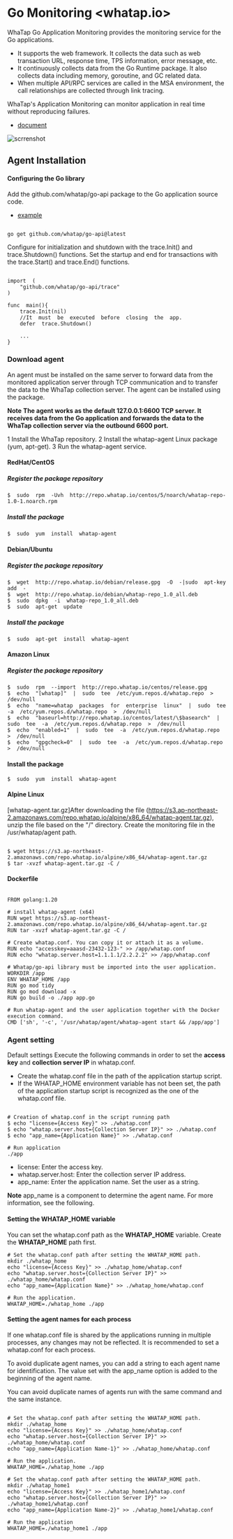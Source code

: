 #  Go Monitoring  <whatap.io>

WhaTap Go Application Monitoring provides the monitoring service for the Go applications.

* It supports the web framework. It collects the data such as web transaction URL, response time, TPS information, error message, etc.
* It continuously collects data from the Go Runtime package. It also collects data including memory, goroutine, and GC related data.
* When multiple API/RPC services are called in the MSA environment, the call relationships are collected through link tracing.

WhaTap's Application Monitoring can monitor application in real time without reproducing failures.

* [document](https://docs.whatap.io/en/golang/introduction)

![scrrenshot](https://docs.whatap.io/img/golang_system.png)


##  Agent Installation

####  Configuring the Go library

Add the github.com/whatap/go-api package to the Go application source code.

* [example](https://github.com/whatap/go-api-example)

```

go get github.com/whatap/go-api@latest

```

Configure for initialization and shutdown with the trace.Init() and trace.Shutdown() functions. Set the startup and end for transactions with the trace.Start() and trace.End() functions.

```

import  (
	"github.com/whatap/go-api/trace"
)

func  main(){
	trace.Init(nil)
	//It  must  be  executed  before  closing  the  app.
	defer  trace.Shutdown()
	
	...  
}

```

###  Download agent

An agent must be installed on the same server to forward data from the monitored application server through TCP communication and to transfer the data to the WhaTap collection server. The agent can be installed using the package.

**Note**
**The agent works as the default 127.0.0.1:6600 TCP server. It receives data from the Go application and forwards the data to the WhaTap collection server via the outbound 6600 port.**


1 Install the WhaTap repository.
2 Install the whatap-agent Linux package (yum, apt-get).
3 Run the whatap-agent service.

####  RedHat/CentOS

#####  Register the package repository

```
$  sudo  rpm  -Uvh  http://repo.whatap.io/centos/5/noarch/whatap-repo-1.0-1.noarch.rpm
```

#####  Install the package

```
$  sudo  yum  install  whatap-agent
```

####  Debian/Ubuntu

#####  Register the package repository

```
$  wget  http://repo.whatap.io/debian/release.gpg  -O  -|sudo  apt-key  add  -
$  wget  http://repo.whatap.io/debian/whatap-repo_1.0_all.deb
$  sudo  dpkg  -i  whatap-repo_1.0_all.deb
$  sudo  apt-get  update
```

#####  Install the package

```
$  sudo  apt-get  install  whatap-agent
```
  
####  Amazon  Linux

#####  Register the package repository

```
$  sudo  rpm  --import  http://repo.whatap.io/centos/release.gpg  
$  echo  "[whatap]"  |  sudo  tee  /etc/yum.repos.d/whatap.repo  >  /dev/null  
$  echo  "name=whatap  packages  for  enterprise  linux"  |  sudo  tee  -a  /etc/yum.repos.d/whatap.repo  >  /dev/null  
$  echo  "baseurl=http://repo.whatap.io/centos/latest/\$basearch"  |  sudo  tee  -a  /etc/yum.repos.d/whatap.repo  >  /dev/null
$  echo  "enabled=1"  |  sudo  tee  -a  /etc/yum.repos.d/whatap.repo  >  /dev/null  
$  echo  "gpgcheck=0"  |  sudo  tee  -a  /etc/yum.repos.d/whatap.repo  >  /dev/null
```

####  Install the package

```
$  sudo  yum  install  whatap-agent
```  

#### Alpine Linux

[whatap-agent.tar.gz]After downloading the file (https://s3.ap-northeast-2.amazonaws.com/repo.whatap.io/alpine/x86_64/whatap-agent.tar.gz), unzip the file based on the "/" directory. Create the monitoring file in the /usr/whatap/agent path.

```

$ wget https://s3.ap-northeast-2.amazonaws.com/repo.whatap.io/alpine/x86_64/whatap-agent.tar.gz
$ tar -xvzf whatap-agent.tar.gz -C /

```

#### Dockerfile

```

FROM golang:1.20

# install whatap-agent (x64)
RUN wget https://s3.ap-northeast-2.amazonaws.com/repo.whatap.io/alpine/x86_64/whatap-agent.tar.gz
RUN tar -xvzf whatap-agent.tar.gz -C /

# Create whatap.conf. You can copy it or attach it as a volume.
RUN echo "accesskey=aaasd-23432-123-" >> /app/whatap.conf
RUN echo "whatap.server.host=1.1.1.1/2.2.2.2" >> /app/whatap.conf

# Whatap/go-api library must be imported into the user application.
WORKDIR /app
ENV WHATAP_HOME /app
RUN go mod tidy
RUN go mod download -x
RUN go build -o ./app app.go

# Run whatap-agent and the user application together with the Docker execution command.
CMD ['sh', '-c', '/usr/whatap/agent/whatap-agent start && /app/app']

```

### Agent setting

Default settings
Execute the following commands in order to set the **access key** and **collection server IP** in whatap.conf.

* Create the whatap.conf file in the path of the application startup script.
* If the WHATAP_HOME environment variable has not been set, the path of the application startup script is recognized as the one of the whatap.conf file.

```

# Creation of whatap.conf in the script running path
$ echo "license={Access Key}" >> ./whatap.conf
$ echo "whatap.server.host={Collection Server IP}" >> ./whatap.conf
$ echo "app_name={Application Name}" >> ./whatap.conf

# Run application
./app

```

* license: Enter the access key.
* whatap.server.host: Enter the collection server IP address.
* app_name: Enter the application name. Set the user as a string.

**Note**
app_name is a component to determine the agent name. For more information, see the following.


#### Setting the **WHATAP_HOME** variable

You can set the whatap.conf path as the **WHATAP_HOME** variable. Create the **WHATAP_HOME** path first.

```
# Set the whatap.conf path after setting the WHATAP_HOME path.
mkdir ./whatap_home
echo "license={Access Key}" >> ./whatap_home/whatap.conf
echo "whatap.server.host={Collection Server IP}" >> ./whatap_home/whatap.conf
echo "app_name={Application Name}" >> ./whatap_home/whatap.conf

# Run the application.
WHATAP_HOME=./whatap_home ./app

```


#### Setting the agent names for each process

If one whatap.conf file is shared by the applications running in multiple processes, any changes may not be reflected. It is recommended to set a whatap.conf for each process.

To avoid duplicate agent names, you can add a string to each agent name for identification. The value set with the app_name option is added to the beginning of the agent name.

You can avoid duplicate names of agents run with the same command and the same instance.

```

# Set the whatap.conf path after setting the WHATAP_HOME path.
mkdir ./whatap_home
echo "license={Access Key}" >> ./whatap_home/whatap.conf
echo "whatap.server.host={Collection Server IP}" >> ./whatap_home/whatap.conf
echo "app_name={Application Name-1}" >> ./whatap_home/whatap.conf

# Run the application.
WHATAP_HOME=./whatap_home ./app 

# Set the whatap.conf path after setting the WHATAP_HOME path.
mkdir ./whatap_home1
echo "license={Access Key}" >> ./whatap_home1/whatap.conf
echo "whatap.server.host={Collection Server IP}" >> ./whatap_home1/whatap.conf
echo "app_name={Application Name-2}" >> ./whatap_home1/whatap.conf

# Run the application
WHATAP_HOME=./whatap_home1 ./app

```
